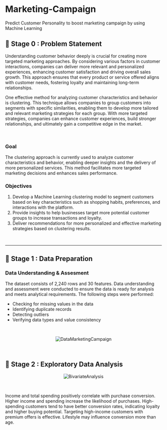 # Marketing-Campaign
Predict Customer Personality to boost marketing campaign by using Machine Learning
## 📂 **Stage 0 : Problem Statement**
Understanding customer behavior deeply is crucial for creating more targeted marketing approaches. By considering various factors in customer interactions, companies can deliver more relevant and personalized experiences, enhancing customer satisfaction and driving overall sales growth. This approach ensures that every product or service offered aligns with customer needs, fostering loyalty and maintaining long-term relationships.

One effective method for analyzing customer characteristics and behavior is clustering. This technique allows companies to group customers into segments with specific similarities, enabling them to develop more tailored and relevant marketing strategies for each group. With more targeted strategies, companies can enhance customer experiences, build stronger relationships, and ultimately gain a competitive edge in the market.

<br>

### Goal
The clustering approach is currently used to analyze customer characteristics and behavior, enabling deeper insights and the delivery of more personalized services. This method facilitates more targeted marketing decisions and enhances sales performance.

### Objectives
1. Develop a Machine Learning clustering model to segment customers based on key characteristics such as shopping habits, preferences, and interactions with the platform.
2. Provide insights to help businesses target more potential customer groups to increase transactions and loyalty.
3. Deliver recommendations for more personalized and effective marketing strategies based on clustering results.
<br>

---

## 📂 **Stage 1 : Data Preparation**
### Data Understanding & Assesment
The dataset consists of 2,240 rows and 30 features. Data understanding and assessment were conducted to ensure the data is ready for analysis and meets analytical requirements. The following steps were performed:
- Checking for missing values in the data
- Identifying duplicate records
- Detecting outliers
- Verifying data types and value consistency
  
<br>
<p align="center">
<img src="https://github.com/user-attachments/assets/f177d31b-4b4d-4db8-b2fc-b2202bbd0355"
 alt="DataMarketingCampaign">
</p>
<br>


## 📂 **Stage 2 : Exploratory Data Analysis**

<p align="center">
<img src="https://github.com/user-attachments/assets/85a0c50f-4b3f-41c9-b9b0-86bfc4da3225"
 alt="BivariateAnalysis">
</p>
<br>
<p>Income and total spending positively correlate with purchase conversion.
Higher income and spending increase the likelihood of purchases.
High-spending customers tend to have better conversion rates, indicating loyalty and higher buying potential. Targeting high-income customers with premium offers is effective.
Lifestyle may influence conversion more than age.
</p>


